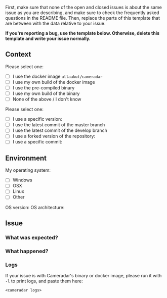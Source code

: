 First, make sure that none of the open and closed issues is about the same issue as you are describing, and make sure to check the frequently asked questions in the README file.
Then, replace the parts of this template that are between <angle brackets> with the data relative to your issue.

**If you're reporting a bug, use the template below. Otherwise, delete this template and write your issue normally.**

## Context

Please select one:

- [ ] I use the docker image `ullaakut/cameradar`
- [ ] I use my own build of the docker image
- [ ] I use the pre-compiled binary
- [ ] I use my own build of the binary
- [ ] None of the above / I don't know

Please select one:

- [ ] I use a specific version: <version tag>
- [ ] I use the latest commit of the master branch
- [ ] I use the latest commit of the develop branch
- [ ] I use a forked version of the repository: <fork URL>
- [ ] I use a specific commit: <commit hash>

## Environment

My operating system:
- [ ] Windows
- [ ] OSX
- [ ] Linux
- [ ] Other

OS version:      <version>
OS architecture: <architecture>

## Issue

### What was expected?

<expected behavior>

### What happened?

<observed behavior>

### Logs

If your issue is with Cameradar's binary or docker image, please run it with `-l` to print logs, and paste them here:

```
<cameradar logs>
```
